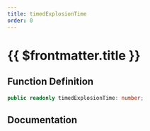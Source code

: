 ```yaml
---
title: timedExplosionTime
order: 0
---
```


# {{ $frontmatter.title }}

## Function Definition

```ts
public readonly timedExplosionTime: number;
```

## Documentation

<!--@include: ./parts/timedExplosionTime.md-->

